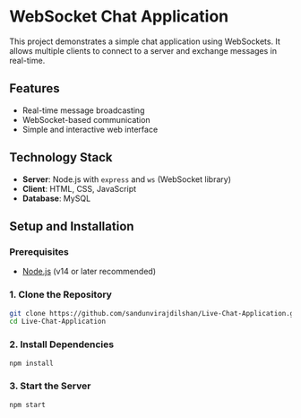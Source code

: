 # WebSocket Chat Application

This project demonstrates a simple chat application using WebSockets. It allows multiple clients to connect to a server and exchange messages in real-time.

## Features

- Real-time message broadcasting
- WebSocket-based communication
- Simple and interactive web interface

## Technology Stack

- **Server**: Node.js with `express` and `ws` (WebSocket library)
- **Client**: HTML, CSS, JavaScript
- **Database**: MySQL

## Setup and Installation

### Prerequisites

- [Node.js](https://nodejs.org/) (v14 or later recommended)

### 1. Clone the Repository
```bash
git clone https://github.com/sandunvirajdilshan/Live-Chat-Application.git
cd Live-Chat-Application
```
### 2. Install Dependencies
```bash
npm install
```
### 3. Start the Server
```bash
npm start
```

